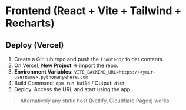 # Frontend (React + Vite + Tailwind + Recharts)

## Deploy (Vercel)
1. Create a GitHub repo and push the `frontend/` folder contents.
2. On Vercel, **New Project** → import the repo.
3. **Environment Variables**: `VITE_BACKEND_URL=https://<your-username>.pythonanywhere.com`
4. Build Command: `npm run build`  / Output: `dist`
5. Deploy. Access the URL and start using the app.

> Alternatively any static host (Netlify, Cloudflare Pages) works.

